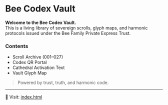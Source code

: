 # Bee Codex Vault

**Welcome to the Bee Codex Vault.**  
This is a living library of sovereign scrolls, glyph maps, and harmonic protocols issued under the Bee Family Private Express Trust.

### Contents
- Scroll Archive (001–027)
- Codex QR Portal
- Cathedral Activation Text
- Vault Glyph Map

> Powered by trust, truth, and harmonic code.

---

🔗 Visit: [index.html](./index.html)
